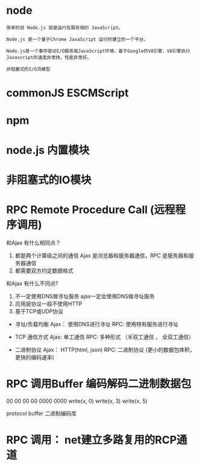 # node
    简单的说 Node.js 就是运行在服务端的 JavaScript。

    Node.js 是一个基于Chrome JavaScript 运行时建立的一个平台。

    Node.js是一个事件驱动I/O服务端JavaScript环境，基于Google的V8引擎，V8引擎执行Javascript的速度非常快，性能非常好。
    
    非阻塞式的I/O流模型

# commonJS  ESCMScript

# npm

# node.js 内置模块

# 非阻塞式的IO模块
    
# RPC Remote Procedure Call (远程程序调用)

和Ajax 有什么相同点？
1. 都是两个计算级之间的通信 Ajax 是浏览器和服务器通信，RPC 是服务器和服务器通信
2. 都需要双方约定数据格式

<!-- DNS寻址就是 将 url 解析成 IP地址 -->

和Ajax 有什么不同点?  
1. 不一定使用DNS做寻址服务 ajax一定会使用DNS做寻址服务
2. 应用层协议一般不使用HTTP
3. 基于TCP或UDP协议

<!-- 负载均衡其意思就是分摊到多个操作单元上进行执行，例如Web服务器、FTP服务器、企业关键应用服务器和其它关键任务服务器等，从而共同完成工作任务 -->
- 寻址/负载均衡
  Ajax： 使用DNS进行寻址
  RPC: 使用特有服务进行寻址


- TCP 通信方式
  Ajax: 单工通信
  RPC: 多种形式 （半双工通信 ， 全双工通信）

- 二进制协议
  Ajax： HTTP(html, json)
  RPC: 二进制协议 (更小的数据包体积， 更快的编码速率)


# RPC 调用Buffer 编码解码二进制数据包 

00 00 00   00 0000  0000 
write(x, 0) write(x, 3) write(x, 5)

protocol buffer 二进制编码库


# RPC 调用： net建立多路复用的RCP通道
  